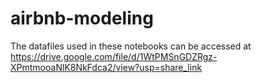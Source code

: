 # airbnb-modeling
The datafiles used in these notebooks can be accessed at https://drive.google.com/file/d/1WtPMSnGDZRgz-XPmtmooaNlK8NkFdca2/view?usp=share_link
